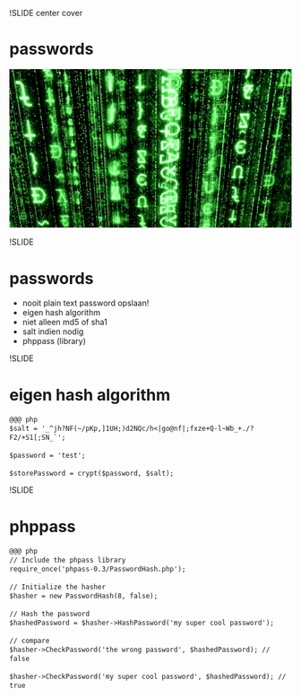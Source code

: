 !SLIDE center cover
# passwords
![background](../img/background-passwords.jpg)

!SLIDE
# passwords
* nooit plain text password opslaan!
* eigen hash algorithm
* niet alleen md5 of sha1
* salt indien nodig
* phppass (library)

!SLIDE
# eigen hash algorithm

    @@@ php
    $salt = '_^jh?NF(~/pKp,]1UH;)d2NQc/h<|go@nf|;fxze+Q-l~Wb_+./?F2/+S1[;SN_`';

    $password = 'test';

    $storePassword = crypt($password, $salt);

!SLIDE
# phppass

    @@@ php
    // Include the phpass library
    require_once('phpass-0.3/PasswordHash.php');

    // Initialize the hasher
    $hasher = new PasswordHash(8, false);

    // Hash the password
    $hashedPassword = $hasher->HashPassword('my super cool password');

    // compare
    $hasher->CheckPassword('the wrong password', $hashedPassword); // false

    $hasher->CheckPassword('my super cool password', $hashedPassword); // true
